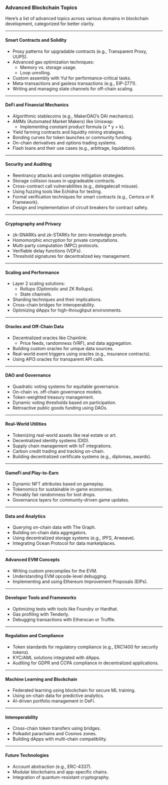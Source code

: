 ### **Advanced Blockchain Topics**
Here’s a list of advanced topics across various domains in blockchain development, categorized for better clarity.

---

#### **Smart Contracts and Solidity**
- Proxy patterns for upgradable contracts (e.g., Transparent Proxy, UUPS).
- Advanced gas optimization techniques:
  - Memory vs. storage usage.
  - Loop unrolling.
- Custom assembly with Yul for performance-critical tasks.
- Meta-transactions and gasless transactions (e.g., EIP-2771).
- Writing and managing state channels for off-chain scaling.

---

#### **DeFi and Financial Mechanics**
- Algorithmic stablecoins (e.g., MakerDAO’s DAI mechanics).
- AMMs (Automated Market Makers) like Uniswap:
  - Implementing constant product formula (x * y = k).
- Yield farming contracts and liquidity mining strategies.
- Bonding curves for token launches or community funding.
- On-chain derivatives and options trading systems.
- Flash loans and their use cases (e.g., arbitrage, liquidation).

---

#### **Security and Auditing**
- Reentrancy attacks and complex mitigation strategies.
- Storage collision issues in upgradeable contracts.
- Cross-contract call vulnerabilities (e.g., delegatecall misuse).
- Using fuzzing tools like Echidna for testing.
- Formal verification techniques for smart contracts (e.g., Certora or K Framework).
- Design and implementation of circuit breakers for contract safety.

---

#### **Cryptography and Privacy**
- zk-SNARKs and zk-STARKs for zero-knowledge proofs.
- Homomorphic encryption for private computations.
- Multi-party computation (MPC) protocols.
- Verifiable delay functions (VDFs).
- Threshold signatures for decentralized key management.

---

#### **Scaling and Performance**
- Layer 2 scaling solutions:
  - Rollups (Optimistic and ZK Rollups).
  - State channels.
- Sharding techniques and their implications.
- Cross-chain bridges for interoperability.
- Optimizing dApps for high-throughput environments.

---

#### **Oracles and Off-Chain Data**
- Decentralized oracles like Chainlink:
  - Price feeds, randomness (VRF), and data aggregation.
- Building custom oracles for unique data sources.
- Real-world event triggers using oracles (e.g., insurance contracts).
- Using API3 oracles for transparent API calls.

---

#### **DAO and Governance**
- Quadratic voting systems for equitable governance.
- On-chain vs. off-chain governance models.
- Token-weighted treasury management.
- Dynamic voting thresholds based on participation.
- Retroactive public goods funding using DAOs.

---

#### **Real-World Utilities**
- Tokenizing real-world assets like real estate or art.
- Decentralized identity systems (DID).
- Supply chain management with IoT integrations.
- Carbon credit trading and tracking on-chain.
- Building decentralized certificate systems (e.g., diplomas, awards).

---

#### **GameFi and Play-to-Earn**
- Dynamic NFT attributes based on gameplay.
- Tokenomics for sustainable in-game economies.
- Provably fair randomness for loot drops.
- Governance layers for community-driven game updates.

---

#### **Data and Analytics**
- Querying on-chain data with The Graph.
- Building on-chain data aggregators.
- Using decentralized storage systems (e.g., IPFS, Arweave).
- Integrating Ocean Protocol for data marketplaces.

---

#### **Advanced EVM Concepts**
- Writing custom precompiles for the EVM.
- Understanding EVM opcode-level debugging.
- Implementing and using Ethereum Improvement Proposals (EIPs).

---

#### **Developer Tools and Frameworks**
- Optimizing tests with tools like Foundry or Hardhat.
- Gas profiling with Tenderly.
- Debugging transactions with Etherscan or Truffle.

---

#### **Regulation and Compliance**
- Token standards for regulatory compliance (e.g., ERC1400 for security tokens).
- KYC/AML solutions integrated with dApps.
- Auditing for GDPR and CCPA compliance in decentralized applications.

---

#### **Machine Learning and Blockchain**
- Federated learning using blockchain for secure ML training.
- Using on-chain data for predictive analytics.
- AI-driven portfolio management in DeFi.

---

#### **Interoperability**
- Cross-chain token transfers using bridges.
- Polkadot parachains and Cosmos zones.
- Building dApps with multi-chain compatibility.

---

#### **Future Technologies**
- Account abstraction (e.g., ERC-4337).
- Modular blockchains and app-specific chains.
- Integration of quantum-resistant cryptography.
